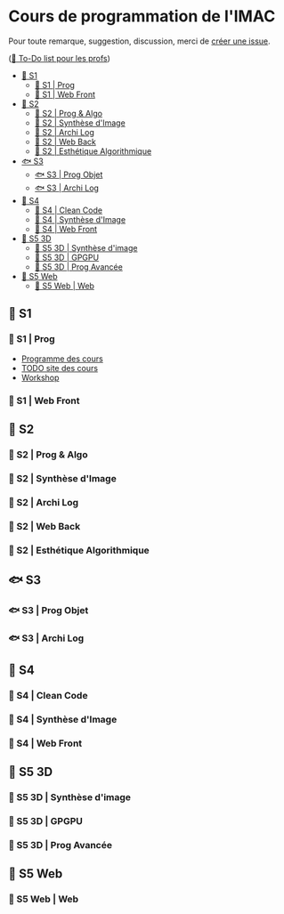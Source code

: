 # Cours de programmation de l'IMAC

Pour toute remarque, suggestion, discussion, merci de [créer une issue](https://github.com/Cours-Prog-Imac/.github/issues/new).

([📝 To-Do list pour les profs](https://github.com/orgs/Cours-Prog-Imac/projects/2))

- [🐣 S1](#-s1)
  - [🐣 S1 | Prog](#-s1--prog)
  - [🐣 S1 | Web Front](#-s1--web-front)
- [🐤 S2](#-s2)
  - [🐤 S2 | Prog \& Algo](#-s2--prog--algo)
  - [🐤 S2 | Synthèse d'Image](#-s2--synthèse-dimage)
  - [🐤 S2 |  Archi Log](#-s2---archi-log)
  - [🐤 S2 | Web Back](#-s2--web-back)
  - [🐤 S2 | Esthétique Algorithmique](#-s2--esthétique-algorithmique)
- [🐟 S3](#-s3)
  - [🐟 S3 | Prog Objet](#-s3--prog-objet)
  - [🐟 S3 | Archi Log](#-s3--archi-log)
- [🐬 S4](#-s4)
  - [🐬 S4 | Clean Code](#-s4--clean-code)
  - [🐬 S4 | Synthèse d'Image](#-s4--synthèse-dimage)
  - [🐬 S4 | Web Front](#-s4--web-front)
- [🐲 S5 3D](#-s5-3d)
  - [🐲 S5 3D | Synthèse d'image](#-s5-3d--synthèse-dimage)
  - [🐲 S5 3D | GPGPU](#-s5-3d--gpgpu)
  - [🐲 S5 3D | Prog Avancée](#-s5-3d--prog-avancée)
- [🐉 S5 Web](#-s5-web)
  - [🐉 S5 Web | Web](#-s5-web--web)


## 🐣 S1

### 🐣 S1 | Prog

- [Programme des cours](https://github.com/orgs/Cours-Prog-Imac/projects/1/views/1)
- [TODO site des cours]()
- [Workshop](https://github.com/orgs/Cours-Prog-Imac/projects/1/views/1?pane=issue&itemId=29683870)

### 🐣 S1 | Web Front

## 🐤 S2

### 🐤 S2 | Prog & Algo

### 🐤 S2 | Synthèse d'Image

### 🐤 S2 |  Archi Log

### 🐤 S2 | Web Back

### 🐤 S2 | Esthétique Algorithmique

## 🐟 S3

### 🐟 S3 | Prog Objet

### 🐟 S3 | Archi Log

## 🐬 S4

### 🐬 S4 | Clean Code

### 🐬 S4 | Synthèse d'Image

### 🐬 S4 | Web Front

## 🐲 S5 3D

### 🐲 S5 3D | Synthèse d'image

### 🐲 S5 3D | GPGPU

### 🐲 S5 3D | Prog Avancée

## 🐉 S5 Web

### 🐉 S5 Web | Web
